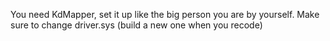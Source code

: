 You need KdMapper, set it up like the big person you are by yourself. 
Make sure to change driver.sys (build a new one when you recode)
